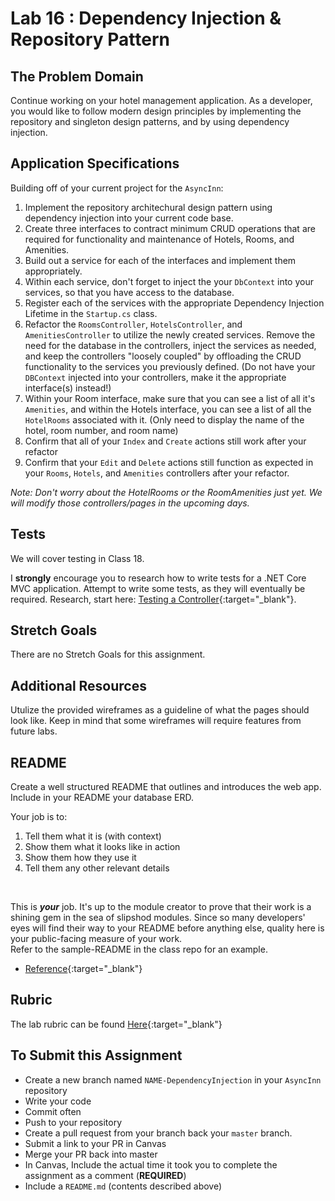 # Lab 16 : Dependency Injection & Repository Pattern

## The Problem Domain
Continue working on your hotel management application.  As a developer, you would like to follow modern design principles by implementing the repository and singleton design patterns, and by using dependency injection.


## Application Specifications
Building off of your current project for the `AsyncInn`:
1. Implement the repository architechural design pattern using dependency injection into your current code base.
1. Create three interfaces to contract minimum CRUD operations that are required for functionality and maintenance of Hotels, Rooms, and Amenities.
1. Build out a service for each of the interfaces and implement them appropriately.
1. Within each service, don't forget to inject the your `DbContext` into your services, so that you have access to the database.
1. Register each of the services with the appropriate Dependency Injection Lifetime in the `Startup.cs` class.
1. Refactor the `RoomsController`, `HotelsController`, and `AmenitiesController` to utilize the newly created services. Remove the need for the database in the controllers, inject the services as needed, and keep the controllers "loosely coupled" by offloading the CRUD functionality to the services you previously defined. (Do not have your `DBContext` injected into your controllers, make it the appropriate interface(s) instead!)
1. Within your Room interface, make sure that you can see a list of all it's `Amenities`, and within the Hotels interface, you can see a list of all the `HotelRooms` associated with it. (Only need to display the name of the hotel, room number, and room name)
1. Confirm that all of your `Index` and `Create` actions still work after your refactor
1. Confirm that your `Edit` and `Delete` actions still function as expected in your `Rooms`, `Hotels`, and `Amenities` controllers after your refactor.

_*Note: Don't worry about the HotelRooms or the RoomAmenities just yet. We will modify those controllers/pages in the upcoming days.*_

## Tests

We will cover testing in Class 18.

I **strongly** encourage you to research how to write tests for a .NET Core MVC application. Attempt to write some tests, as they will eventually be required.  Research, start here: [Testing a Controller](https://docs.microsoft.com/en-us/aspnet/core/mvc/controllers/testing){:target="_blank"}.


## Stretch Goals

There are no Stretch Goals for this assignment.

## Additional Resources

Utulize the provided wireframes as a guideline of what the pages should look like. Keep in mind that some wireframes will require features from future labs.

## README

Create a well structured README that outlines and introduces the web app. Include in your README your database ERD.

Your job is to:

1. Tell them what it is (with context)
1. Show them what it looks like in action
1. Show them how they use it
1. Tell them any other relevant details
<br />

This is ***your*** job. It's up to the module creator to prove that their work is a shining gem in the sea of slipshod modules. Since so many developers' eyes will find their way to your README before anything else, quality here is your public-facing measure of your work.
 <br />
 Refer to the sample-README in the class repo for an example.

- [Reference](https://github.com/noffle/art-of-readme){:target="_blank"}

## Rubric

The lab rubric can be found [Here](../../resources/rubric){:target="_blank"}

## To Submit this Assignment

- Create a new branch named `NAME-DependencyInjection` in your `AsyncInn` repository
- Write your code
- Commit often
- Push to your repository
- Create a pull request from your branch back your `master` branch.
- Submit a link to your PR in Canvas
- Merge your PR back into master
- In Canvas, Include the actual time it took you to complete the assignment as a comment (**REQUIRED**)
- Include a `README.md` (contents described above)


